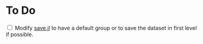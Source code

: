 # To Do

<input type="checkbox"> Modify [save.jl](DisorderedSystems/src/DataHandling/save.jl) to have a default group or to save the dataset in first level if possible.